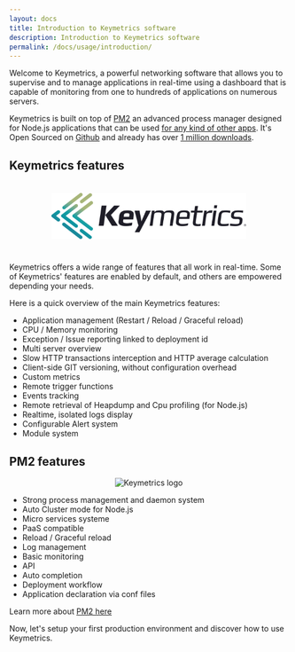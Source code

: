 ```yaml
---
layout: docs
title: Introduction to Keymetrics software
description: Introduction to Keymetrics software
permalink: /docs/usage/introduction/
---
```


Welcome to Keymetrics, a powerful networking software that allows you to supervise and to manage applications in real-time using a dashboard that is capable of monitoring from one to hundreds of applications on numerous servers.

Keymetrics is built on top of [PM2](http://pm2.keymetrics.io/) an advanced process manager designed for Node.js applications that can be used [for any kind of other apps](http://pm2.keymetrics.io/docs/usage/process-management/#start-any-process-type). It's Open Sourced on [Github](https://github.com/Unitech/PM2) and already has over [1 million downloads](http://npm-stat.com/charts.html?package=pm2).

## Keymetrics features

<center><img src="/images/keymetrics-black.png" alt="Keymetrics logo" style="width: 70%; margin-top: 20px; margin-bottom: 25px;"/></center>


Keymetrics offers a wide range of features that all work in real-time. Some of Keymetrics' features are enabled by default, and others are empowered depending your needs.


Here is a quick overview of the main Keymetrics features:

- Application management (Restart / Reload / Graceful reload)
- CPU / Memory monitoring
- Exception / Issue reporting linked to deployment id
- Multi server overview
- Slow HTTP transactions interception and HTTP average calculation
- Client-side GIT versioning, without configuration overhead
- Custom metrics
- Remote trigger functions
- Events tracking
- Remote retrieval of Heapdump and Cpu profiling (for Node.js)
- Realtime, isolated logs display
- Configurable Alert system
- Module system

## PM2 features

<center><img src="https://raw.githubusercontent.com/unitech/pm2/master/pres/pm2.20d3ef.png" alt="Keymetrics logo"/></center>

- Strong process management and daemon system
- Auto Cluster mode for Node.js
- Micro services systeme
- PaaS compatible
- Reload / Graceful reload
- Log management
- Basic monitoring
- API
- Auto completion
- Deployment workflow
- Application declaration via conf files

Learn more about [PM2 here](http://pm2.keymetrics.io/)

Now, let's setup your first production environment and discover how to use Keymetrics.
